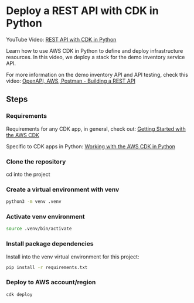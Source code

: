 # Deploy a REST API with CDK in Python

YouTube Video: [REST API with CDK in Python](https://youtu.be/kWED0OwpUb0)

Learn how to use AWS CDK in Python to define and deploy infrastructure resources. In this video, we deploy a stack for the demo inventory service API.

For more information on the demo inventory API and API testing, check this video:
[OpenAPI, AWS, Postman - Building a REST API](https://youtu.be/3h-anwBFio8)

## Steps

### Requirements

Requirements for any CDK app, in general, check out: [Getting Started with the AWS CDK](https://docs.aws.amazon.com/cdk/v2/guide/getting_started.html)

Specific to CDK apps in Python: [Working with the AWS CDK in Python
](https://docs.aws.amazon.com/cdk/v2/guide/work-with-cdk-python.html)

### Clone the repository

cd into the project

### Create a virtual environment with venv

```sh
python3 -m venv .venv
```

### Activate venv environment

```sh
source .venv/bin/activate
```

### Install package dependencies

Install into the venv virtual environment for this project:

```sh
pip install -r requirements.txt
```

### Deploy to AWS account/region

```sh
cdk deploy
```
